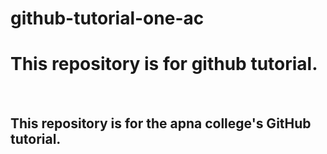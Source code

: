 # github-tutorial-one-ac
<h1>This repository is for github tutorial.</h1>
<br>
<h2>This repository is for the apna college's GitHub tutorial.</h2>
